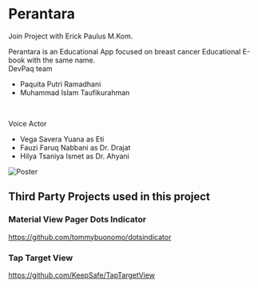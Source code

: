 # Perantara
Join Project with Erick Paulus M.Kom. <br/>

Perantara is an Educational App focused on breast cancer Educational E-book with the same name. <br/>
DevPaq team
- Paquita Putri Ramadhani
- Muhammad Islam Taufikurahman
<br/>

Voice Actor
- Vega Savera Yuana as Eti
- Fauzi Faruq Nabbani as Dr. Drajat
- Hilya Tsaniya Ismet as Dr. Ahyani

![Poster](https://user-images.githubusercontent.com/22696952/49941777-0d29b280-ff16-11e8-8b0a-338e316d5942.jpg)

## Third Party Projects used in this project
### Material View Pager Dots Indicator <br/>
https://github.com/tommybuonomo/dotsindicator
<br/>
### Tap Target View <br/>
https://github.com/KeepSafe/TapTargetView
